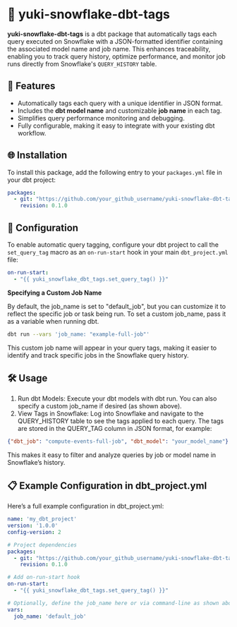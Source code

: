 # 🐧 yuki-snowflake-dbt-tags

**yuki-snowflake-dbt-tags** is a dbt package that automatically tags each query executed on Snowflake with a JSON-formatted identifier containing the associated model name and job name. This enhances traceability, enabling you to track query history, optimize performance, and monitor job runs directly from Snowflake's `QUERY_HISTORY` table.

## 🚀 Features

- Automatically tags each query with a unique identifier in JSON format.
- Includes the **dbt model name** and customizable **job name** in each tag.
- Simplifies query performance monitoring and debugging.
- Fully configurable, making it easy to integrate with your existing dbt workflow.

## 🌐 Installation

To install this package, add the following entry to your `packages.yml` file in your dbt project:

```yaml
packages:
  - git: "https://github.com/your_github_username/yuki-snowflake-dbt-tags.git"
    revision: 0.1.0
```

## 🔧 Configuration

To enable automatic query tagging, configure your dbt project to call the `set_query_tag` macro as an `on-run-start` hook in your main `dbt_project.yml` file:

```yaml
on-run-start:
  - "{{ yuki_snowflake_dbt_tags.set_query_tag() }}"
```

**Specifying a Custom Job Name**

By default, the job_name is set to "default_job", but you can customize it to reflect the specific job or task being run. To set a custom job_name, pass it as a variable when running dbt.

```bash
dbt run --vars 'job_name: "example-full-job"'
```

This custom job name will appear in your query tags, making it easier to identify and track specific jobs in the Snowflake query history.


## 🛠 Usage

1.	Run dbt Models: Execute your dbt models with dbt run. You can also specify a custom job_name if desired (as shown above).
2.	View Tags in Snowflake: Log into Snowflake and navigate to the QUERY_HISTORY table to see the tags applied to each query. The tags are stored in the QUERY_TAG column in JSON format, for example:

```json
{"dbt_job": "compute-events-full-job", "dbt_model": "your_model_name"}
```

This makes it easy to filter and analyze queries by job or model name in Snowflake’s history.


## 📋 Example Configuration in dbt_project.yml

Here’s a full example configuration in dbt_project.yml:

```yaml
name: 'my_dbt_project'
version: '1.0.0'
config-version: 2

# Project dependencies
packages:
  - git: "https://github.com/your_github_username/yuki-snowflake-dbt-tags.git"
    revision: 0.1.0

# Add on-run-start hook
on-run-start:
  - "{{ yuki_snowflake_dbt_tags.set_query_tag() }}"

# Optionally, define the job_name here or via command-line as shown above
vars:
  job_name: 'default_job'
```